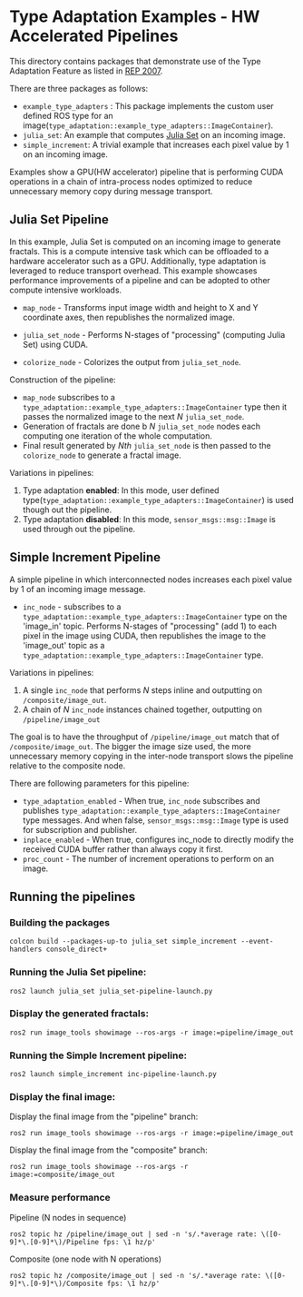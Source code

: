 # Type Adaptation Examples - HW Accelerated Pipelines

This directory contains packages that demonstrate use of the Type Adaptation Feature as listed in [REP 2007](https://ros.org/reps/rep-2007.html). 

There are three packages as follows:
  * `example_type_adapters` : This package implements the custom user defined ROS type for an image(`type_adaptation::example_type_adapters::ImageContainer`).
  * `julia_set`: An example that computes [Julia Set](https://en.wikipedia.org/wiki/Julia_set) on an incoming image. 
  * `simple_increment`: A trivial example that increases each pixel value by 1 on an incoming image. 

Examples show a GPU(HW accelerator) pipeline that is performing CUDA operations in a chain of intra-process nodes optimized to reduce unnecessary memory copy during message transport.

## Julia Set Pipeline
In this example, Julia Set is computed on an incoming image to generate fractals. This is a compute intensive task which can be offloaded to a hardware accelerator such as a GPU. Additionally, type adaptation is leveraged to reduce transport overhead. This example showcases performance improvements of a pipeline and can be adopted to other compute intensive workloads.

* `map_node` - Transforms input image width and height to X and Y coordinate axes, then republishes the normalized image.

* `julia_set_node` - Performs N-stages of "processing" (computing Julia Set) using CUDA.

* `colorize_node` - Colorizes the output from `julia_set_node`.

Construction of the pipeline:

* `map_node` subscribes to a `type_adaptation::example_type_adapters::ImageContainer` type then it passes the normalized image to the next *N* `julia_set_node`.
* Generation of fractals are done b *N* `julia_set_node` nodes each computing one iteration of the whole computation.
* Final result generated by *Nth* `julia_set_node` is then passed to the `colorize_node` to generate a fractal image.


Variations in pipelines: 
1. Type adaptation **enabled**: In this mode, user defined type(`type_adaptation::example_type_adapters::ImageContainer`) is used though out the pipeline.
2. Type adaptation **disabled**: In this mode, `sensor_msgs::msg::Image` is used through out the pipeline.


## Simple Increment Pipeline
A simple pipeline in which interconnected nodes increases each pixel value by 1 of an incoming image message.

* `inc_node` - subscribes to a `type_adaptation::example_type_adapters::ImageContainer` type on the 'image_in' topic.  Performs N-stages of "processing" (add 1) to each pixel in the image using CUDA, then republishes the image to the 'image_out' topic as a `type_adaptation::example_type_adapters::ImageContainer` type.

Variations in pipelines: 
1. A single `inc_node` that performs *N* steps inline and outputting on `/composite/image_out`.
2. A chain of *N* `inc_node` instances chained together, outputting on `/pipeline/image_out` 

The goal is to have the throughput of `/pipeline/image_out` match that of `/composite/image_out`. The bigger the image size used, the more unnecessary memory copying in the inter-node transport slows the pipeline relative to the composite node. 

There are following parameters for this pipeline:
* `type_adaptation_enabled` - When true, `inc_node` subscribes and publishes `type_adaptation::example_type_adapters::ImageContainer` type messages. And when false, `sensor_msgs::msg::Image` type is used for subscription and publisher.
* `inplace_enabled` - When true, configures inc_node to directly modify the received CUDA buffer rather than always copy it first.
* `proc_count` - The number of increment operations to perform on an image.


## Running the pipelines
### Building the packages

```
colcon build --packages-up-to julia_set simple_increment --event-handlers console_direct+
```

### Running the Julia Set pipeline:
```
ros2 launch julia_set julia_set-pipeline-launch.py
```

### Display the generated fractals:
```
ros2 run image_tools showimage --ros-args -r image:=pipeline/image_out
```

### Running the Simple Increment pipeline:
```
ros2 launch simple_increment inc-pipeline-launch.py
```

### Display the final image:

Display the final image from the "pipeline" branch:
```
ros2 run image_tools showimage --ros-args -r image:=pipeline/image_out
```
Display the final image from the "composite" branch:
```
ros2 run image_tools showimage --ros-args -r image:=composite/image_out
```


### Measure performance

Pipeline (N nodes in sequence)
```
ros2 topic hz /pipeline/image_out | sed -n 's/.*average rate: \([0-9]*\.[0-9]*\)/Pipeline fps: \1 hz/p'
```

Composite (one node with N operations)
```
ros2 topic hz /composite/image_out | sed -n 's/.*average rate: \([0-9]*\.[0-9]*\)/Composite fps: \1 hz/p'
```
